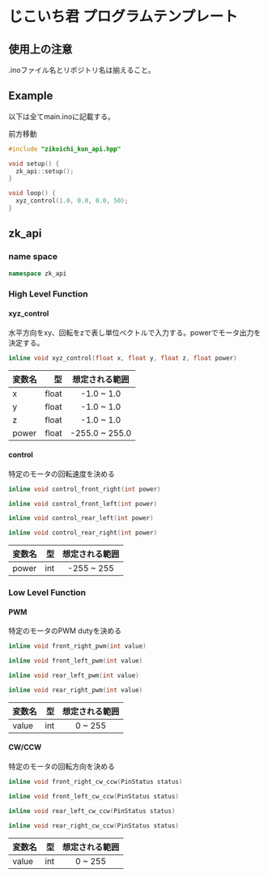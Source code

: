 # じこいち君 プログラムテンプレート

## 使用上の注意

.inoファイル名とリポジトリ名は揃えること。


## Example

以下は全てmain.inoに記載する。

前方移動
```C++
#include "zikoichi_kun_api.hpp"

void setup() {
  zk_api::setup();
}

void loop() {
  xyz_control(1.0, 0.0, 0.0, 50);
}

```


## zk_api

### name space
```C++
namespace zk_api
```
### High Level Function

#### xyz_control

水平方向をxy、回転をzで表し単位ベクトルで入力する。powerでモータ出力を決定する。

```C++
inline void xyz_control(float x, float y, float z, float power)
```

| 変数名 | 型 | 想定される範囲 |
|:-----------|------------:|:------------:|
| x       | float        | -1.0 ~ 1.0         |
| y       | float        | -1.0 ~ 1.0         |
| z       | float        | -1.0 ~ 1.0         |
| power   | float        | -255.0 ~ 255.0     |

#### control

特定のモータの回転速度を決める

```C++
inline void control_front_right(int power)
```
```C++
inline void control_front_left(int power)
```
```C++
inline void control_rear_left(int power)
```
```C++
inline void control_rear_right(int power)
```

| 変数名 | 型 | 想定される範囲 |
|:-----------|------------:|:------------:|
| power   | int        | -255 ~ 255    |


### Low Level Function

#### PWM

特定のモータのPWM dutyを決める

```C++
inline void front_right_pwm(int value)
```
```C++
inline void front_left_pwm(int value)
```
```C++
inline void rear_left_pwm(int value)
```
```C++
inline void rear_right_pwm(int value)
```

| 変数名 | 型 | 想定される範囲 |
|:-----------|------------:|:------------:|
| value   | int        | 0 ~ 255    |

#### CW/CCW

特定のモータの回転方向を決める

```C++
inline void front_right_cw_ccw(PinStatus status)
```
```C++
inline void front_left_cw_ccw(PinStatus status)
```
```C++
inline void rear_left_cw_ccw(PinStatus status)
```
```C++
inline void rear_right_cw_ccw(PinStatus status)
```

| 変数名 | 型 | 想定される範囲 |
|:-----------|------------:|:------------:|
| value   | int        | 0 ~ 255    |